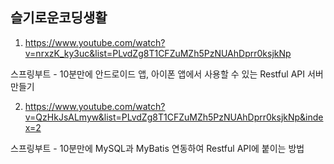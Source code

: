 ## 슬기로운코딩생활

1. https://www.youtube.com/watch?v=nrxzK_ky3uc&list=PLvdZg8T1CFZuMZh5PzNUAhDprr0ksjkNp

스프링부트 - 10분만에 안드로이드 앱, 아이폰 앱에서 사용할 수 있는 Restful API 서버 만들기

2. https://www.youtube.com/watch?v=QzHkJsALmyw&list=PLvdZg8T1CFZuMZh5PzNUAhDprr0ksjkNp&index=2

스프링부트 - 10분만에 MySQL과 MyBatis 연동하여 Restful API에 붙이는 방법


